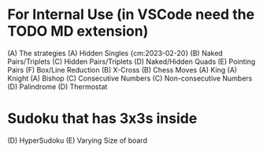 # For Internal Use (in VSCode need the TODO MD extension)

(A) The strategies
    (A) Hidden Singles {cm:2023-02-20}
    (B) Naked Pairs/Triplets
    (C) Hidden Pairs/Triplets
    (D) Naked/Hidden Quads
    (E) Pointing Pairs
    (F) Box/Line Reduction
(B) X-Cross
(B) Chess Moves
    (A) King
    (A) Knight
    (A) Bishop
(C) Consecutive Numbers
(C) Non-consecutive Numbers
(D) Palindrome
(D) Thermostat

# Sudoku that has 3x3s inside

(D) HyperSudoku
(E) Varying Size of board
